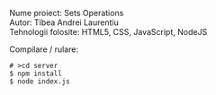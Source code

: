Nume proiect: Sets Operations  
Autor: Tibea Andrei Laurentiu  
Tehnologii folosite: HTML5, CSS, JavaScript, NodeJS  

Compilare / rulare:
```
# >cd server
$ npm install
$ node index.js
```
